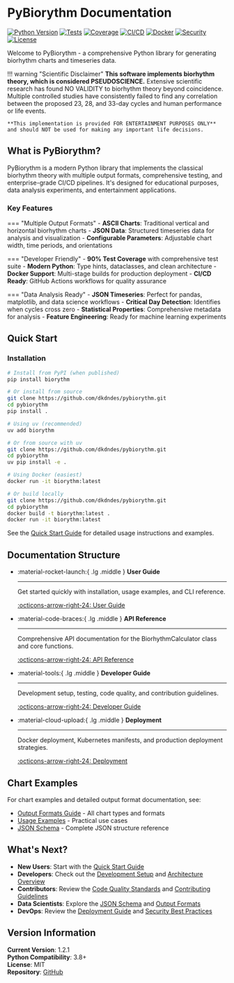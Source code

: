 # PyBiorythm Documentation

[![Python Version](https://img.shields.io/badge/python-3.8%2B-blue.svg)](https://python.org)
[![Tests](https://img.shields.io/badge/tests-72%20passed-green.svg)](https://github.com/dkdndes/pybiorythm)
[![Coverage](https://img.shields.io/badge/coverage-90%25-brightgreen.svg)](https://github.com/dkdndes/pybiorythm)
[![CI/CD](https://github.com/dkdndes/pybiorythm/actions/workflows/ci.yml/badge.svg)](https://github.com/dkdndes/pybiorythm/actions/workflows/ci.yml)
[![Docker](https://img.shields.io/badge/docker-multi--stage-blue.svg)](https://github.com/dkdndes/pybiorythm/blob/main/Dockerfile)
[![Security](https://github.com/dkdndes/pybiorythm/actions/workflows/codeql.yml/badge.svg)](https://github.com/dkdndes/pybiorythm/actions/workflows/codeql.yml)
[![License](https://img.shields.io/badge/license-MIT-blue.svg)](https://github.com/dkdndes/pybiorythm/blob/main/LICENSE)

Welcome to PyBiorythm - a comprehensive Python library for generating biorhythm charts and timeseries data.

!!! warning "Scientific Disclaimer"
    **This software implements biorhythm theory, which is considered PSEUDOSCIENCE.** Extensive scientific research has found NO VALIDITY to biorhythm theory beyond coincidence. Multiple controlled studies have consistently failed to find any correlation between the proposed 23, 28, and 33-day cycles and human performance or life events.

    **This implementation is provided FOR ENTERTAINMENT PURPOSES ONLY** and should NOT be used for making any important life decisions.

## What is PyBiorythm?

PyBiorythm is a modern Python library that implements the classical biorhythm theory with multiple output formats, comprehensive testing, and enterprise-grade CI/CD pipelines. It's designed for educational purposes, data analysis experiments, and entertainment applications.

### Key Features

=== "Multiple Output Formats"
    - **ASCII Charts**: Traditional vertical and horizontal biorhythm charts
    - **JSON Data**: Structured timeseries data for analysis and visualization
    - **Configurable Parameters**: Adjustable chart width, time periods, and orientations

=== "Developer Friendly"
    - **90% Test Coverage** with comprehensive test suite
    - **Modern Python**: Type hints, dataclasses, and clean architecture
    - **Docker Support**: Multi-stage builds for production deployment
    - **CI/CD Ready**: GitHub Actions workflows for quality assurance

=== "Data Analysis Ready"
    - **JSON Timeseries**: Perfect for pandas, matplotlib, and data science workflows
    - **Critical Day Detection**: Identifies when cycles cross zero
    - **Statistical Properties**: Comprehensive metadata for analysis
    - **Feature Engineering**: Ready for machine learning experiments

## Quick Start

### Installation

```bash tab="pip"
# Install from PyPI (when published)
pip install biorythm

# Or install from source
git clone https://github.com/dkdndes/pybiorythm.git
cd pybiorythm
pip install .
```

```bash tab="uv"
# Using uv (recommended)
uv add biorythm

# Or from source with uv
git clone https://github.com/dkdndes/pybiorythm.git
cd pybiorythm
uv pip install -e .
```

```bash tab="Docker"
# Using Docker (easiest)
docker run -it biorythm:latest

# Or build locally
git clone https://github.com/dkdndes/pybiorythm.git
cd pybiorythm
docker build -t biorythm:latest .
docker run -it biorythm:latest
```

See the [Quick Start Guide](user-guide/quick-start.md) for detailed usage instructions and examples.

## Documentation Structure

<div class="grid cards" markdown>

-   :material-rocket-launch:{ .lg .middle } __User Guide__

    ---

    Get started quickly with installation, usage examples, and CLI reference.

    [:octicons-arrow-right-24: User Guide](user-guide/quick-start.md)

-   :material-code-braces:{ .lg .middle } __API Reference__

    ---

    Comprehensive API documentation for the BiorhythmCalculator class and core functions.

    [:octicons-arrow-right-24: API Reference](api/calculator.md)

-   :material-tools:{ .lg .middle } __Developer Guide__

    ---

    Development setup, testing, code quality, and contribution guidelines.

    [:octicons-arrow-right-24: Developer Guide](developer-guide/setup.md)

-   :material-cloud-upload:{ .lg .middle } __Deployment__

    ---

    Docker deployment, Kubernetes manifests, and production deployment strategies.

    [:octicons-arrow-right-24: Deployment](deployment/deployment-guide.md)

</div>

## Chart Examples

For chart examples and detailed output format documentation, see:
- [Output Formats Guide](user-guide/output-formats.md) - All chart types and formats
- [Usage Examples](user-guide/usage-examples.md) - Practical use cases 
- [JSON Schema](api/json-schema.md) - Complete JSON structure reference

## What's Next?

- **New Users**: Start with the [Quick Start Guide](user-guide/quick-start.md)
- **Developers**: Check out the [Development Setup](developer-guide/setup.md) and [Architecture Overview](developer-guide/architecture.md)
- **Contributors**: Review the [Code Quality Standards](developer-guide/code-quality.md) and [Contributing Guidelines](developer-guide/contributing.md)
- **Data Scientists**: Explore the [JSON Schema](api/json-schema.md) and [Output Formats](user-guide/output-formats.md)
- **DevOps**: Review the [Deployment Guide](deployment/deployment-guide.md) and [Security Best Practices](deployment/security.md)

## Version Information

**Current Version**: 1.2.1  
**Python Compatibility**: 3.8+  
**License**: MIT  
**Repository**: [GitHub](https://github.com/dkdndes/pybiorythm)